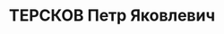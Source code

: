 ---
title: ТЕРСКОВ Петр Яковлевич
description: 'Род. в 1892, г. Алатырь, русский, обр.: высшее, член ВКП(б). Проживал:
  Москва, ул. 2-я Сокольническая, д. 2а, кв. 22. Старший инженер НИИ пути и строительства
  Наркомата путей сообщения СССР.

  Арестован 07.11.1936. Обв. в подготовке терактов. Приговор: ВК ВС СССР, 08.03.1937
  – ВМН. Расстрелян 09.03.1937, г.Москва.

  Реабилитирован ВК ВС СССР 08.09.1956'
---
